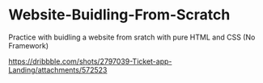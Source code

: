 # Website-Buidling-From-Scratch
Practice with buidling a website from sratch with pure HTML and CSS (No Framework)

https://dribbble.com/shots/2797039-Ticket-app-Landing/attachments/572523 
